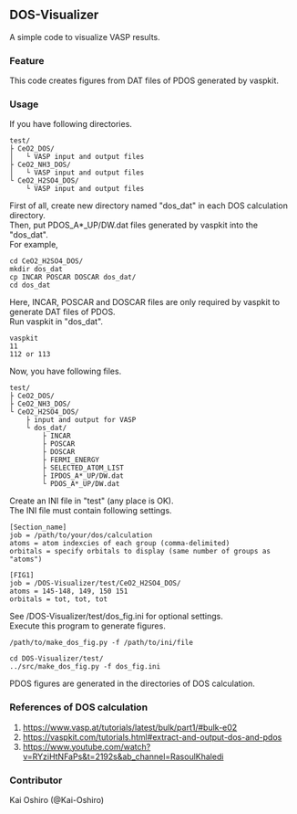 ## DOS-Visualizer
A simple code to visualize VASP results.

### Feature
This code creates figures from DAT files of PDOS generated by vaspkit.

### Usage
If you have following directories.  
```
test/
├ CeO2_DOS/
│   └ VASP input and output files
├ CeO2_NH3_DOS/
│   └ VASP input and output files
└ CeO2_H2SO4_DOS/
    └ VASP input and output files
```
First of all, create new directory named "dos_dat" in each DOS calculation directory.  
Then, put PDOS_A\*_UP/DW.dat files generated by vaspkit into the "dos_dat".  
For example,  
```
cd CeO2_H2SO4_DOS/
mkdir dos_dat
cp INCAR POSCAR DOSCAR dos_dat/
cd dos_dat
```
Here, INCAR, POSCAR and DOSCAR files are only required by vaspkit to generate DAT files of PDOS.  
Run vaspkit in "dos_dat".  
```
vaspkit
11
112 or 113
```
Now, you have following files.  
```
test/
├ CeO2_DOS/
├ CeO2_NH3_DOS/
└ CeO2_H2SO4_DOS/
    ├ input and output for VASP
    └ dos_dat/
        ├ INCAR
        ├ POSCAR
        ├ DOSCAR
        ├ FERMI_ENERGY
        ├ SELECTED_ATOM_LIST
        ├ IPDOS_A*_UP/DW.dat
        └ PDOS_A*_UP/DW.dat
```
Create an INI file in "test" (any place is OK).  
The INI file must contain following settings.  
```
[Section_name]
job = /path/to/your/dos/calculation
atoms = atom indexcies of each group (comma-delimited)
orbitals = specify orbitals to display (same number of groups as "atoms")

[FIG1]
job = /DOS-Visualizer/test/CeO2_H2SO4_DOS/
atoms = 145-148, 149, 150 151
orbitals = tot, tot, tot
```
See /DOS-Visualizer/test/dos_fig.ini for optional settings.  
Execute this program to generate figures.  
```
/path/to/make_dos_fig.py -f /path/to/ini/file

cd DOS-Visualizer/test/
../src/make_dos_fig.py -f dos_fig.ini
```
PDOS figures are generated in the directories of DOS calculation.  

### References of DOS calculation
1. https://www.vasp.at/tutorials/latest/bulk/part1/#bulk-e02
2. https://vaspkit.com/tutorials.html#extract-and-output-dos-and-pdos
3. https://www.youtube.com/watch?v=RYziHtNFaPs&t=2192s&ab_channel=RasoulKhaledi

### Contributor
Kai Oshiro (@Kai-Oshiro)
